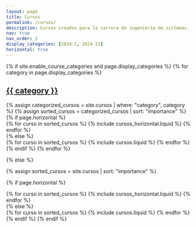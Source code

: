 ```yaml
---
layout: page
title: Cursos
permalink: /cursos/
description: Cursos creados para la carrera de ingeniería de sistemas.
nav: true
nav_order: 3
display_categories: [2024-I, 2024-II]
horizontal: true
---
```


<!-- pages/cursos.md -->
<div class="cursos">
{% if site.enable_course_categories and page.display_categories %}
  <!-- Display categorized cursos -->
  {% for category in page.display_categories %}
  <a id="{{ category }}" href=".#{{ category }}">
    <h2 class="category">{{ category }}</h2>
  </a>
  {% assign categorized_cursos = site.cursos | where: "category", category %}
  {% assign sorted_cursos = categorized_cursos | sort: "importance" %}
  <!-- Generate cards for each curso -->
  {% if page.horizontal %}
  <div class="container">
    <div class="row row-cols-1 row-cols-md-2">
    {% for curso in sorted_cursos %}
      {% include cursos_horizontal.liquid %}
    {% endfor %}
    </div>
  </div>
  {% else %}
  <div class="row row-cols-1 row-cols-md-4">
    {% for curso in sorted_cursos %}
      {% include cursos.liquid %}
    {% endfor %}
  </div>
  {% endif %}
  {% endfor %}

{% else %}

<!-- Display cursos without categories -->

{% assign sorted_cursos = site.cursos | sort: "importance" %}

  <!-- Generate cards for each curso -->

{% if page.horizontal %}

  <div class="container">
    <div class="row row-cols-1 row-cols-md-2">
    {% for curso in sorted_cursos %}
      {% include cursos_horizontal.liquid %}
    {% endfor %}
    </div>
  </div>
  {% else %}
  <div class="row row-cols-1 row-cols-md-3">
    {% for curso in sorted_cursos %}
      {% include cursos.liquid %}
    {% endfor %}
  </div>
  {% endif %}
{% endif %}
</div>
